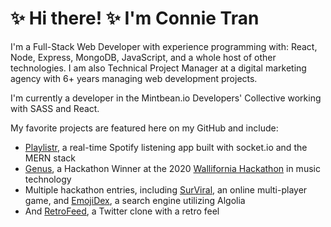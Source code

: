 # ✨  Hi there! ✨  I'm Connie Tran 

I'm a Full-Stack Web Developer with experience programming with: React, Node, Express, MongoDB, JavaScript, and a whole host of other technologies. I am also Technical Project Manager at a digital marketing agency with 6+ years managing web development projects.

I'm currently a developer in the Mintbean.io Developers' Collective working with SASS and React.

My favorite projects are featured here on my GitHub and include: 

* [Playlistr](https://github.com/connietran-dev/playlistr-gtech-capstone), a real-time Spotify listening app built with socket.io and the MERN stack
* [Genus](https://www.youtube.com/watch?v=hqa-nIO-M9U), a Hackathon Winner at the 2020 [Wallifornia Hackathon](https://wallifornia-hackathon-2020.devpost.com/) in music technology
* Multiple hackathon entries, including [SurViral](https://github.com/connietran-dev/janebox-surviral-client), an online multi-player game, and [EmojiDex](https://github.com/connietran-dev/algolia-emojidex), a search engine utilizing Algolia
* And [RetroFeed](https://github.com/simonanewton/retro-feed), a Twitter clone with a retro feel 
